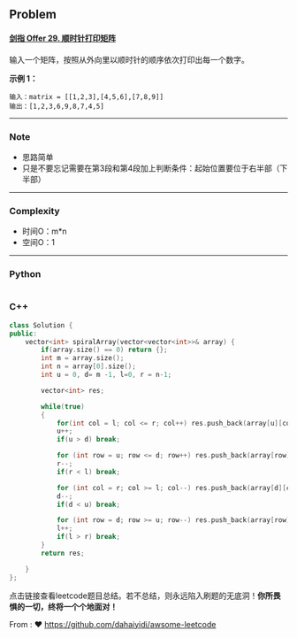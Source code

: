 ## Problem

#### [剑指 Offer 29. 顺时针打印矩阵](https://leetcode.cn/problems/shun-shi-zhen-da-yin-ju-zhen-lcof/)

输入一个矩阵，按照从外向里以顺时针的顺序依次打印出每一个数字。

 

**示例 1：**

```
输入：matrix = [[1,2,3],[4,5,6],[7,8,9]]
输出：[1,2,3,6,9,8,7,4,5]
```

------

### Note

- 思路简单
- 只是不要忘记需要在第3段和第4段加上判断条件：起始位置要位于右半部（下半部）

------

### Complexity

- 时间O：m*n
- 空间O：1

------

### Python

```python

```

### C++

```C++
class Solution {
public:
    vector<int> spiralArray(vector<vector<int>>& array) {
        if(array.size() == 0) return {};
        int m = array.size();
        int n = array[0].size();
        int u = 0, d= m -1, l=0, r = n-1;

        vector<int> res;

        while(true)
        {
            for(int col = l; col <= r; col++) res.push_back(array[u][col]);
            u++;
            if(u > d) break;

            for (int row = u; row <= d; row++) res.push_back(array[row][r]);
            r--;
            if(r < l) break;

            for (int col = r; col >= l; col--) res.push_back(array[d][col]);
            d--;
            if(d < u) break;

            for (int row = d; row >= u; row--) res.push_back(array[row][l]);
            l++;
            if(l > r) break;
        }
        return res;       

    }
};
```

点击链接查看leetcode题目总结。若不总结，则永远陷入刷题的无底洞！**你所畏惧的一切，终将一个个地面对！**

From : :heart: https://github.com/dahaiyidi/awsome-leetcode
